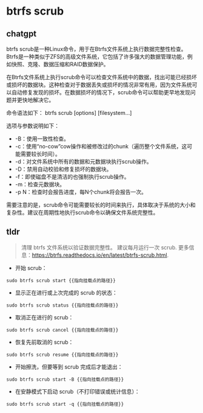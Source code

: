 # btrfs scrub 
## chatgpt 
btrfs scrub是一种Linux命令，用于在Btrfs文件系统上执行数据完整性检查。Btrfs是一种类似于ZFS的高级文件系统，它包括了许多强大的数据管理功能，例如快照、克隆、数据压缩和RAID数据保护。

在Btrfs文件系统上执行scrub命令可以检查文件系统中的数据，找出可能已经损坏或损坏的数据块。这种检查对于数据丢失或损坏的情况非常有用，因为文件系统可以自动修复发现的损坏。在数据损坏的情况下，scrub命令可以帮助更早地发现问题并更快地解决它。

命令语法如下：
btrfs scrub [options] [filesystem...]

选项与参数说明如下：

- -B：使用一致性检查。
- -c：使用“no-cow”cow操作和被修改过的chunk（遍历整个文件系统，这可能需要较长时间）。
- -d：对文件系统中所有的数据和元数据块执行scrub操作。
- -D：禁用自动校验和修复损坏的数据块。
- -f：即使磁盘不是清洁的也强制执行scrub操作。
- -m：检查元数据块。
- -p N：检查时会报告进度，每N个chunk将会报告一次。

需要注意的是，scrub命令可能需要较长的时间来执行，具体取决于系统的大小和复杂性。建议在周期性地执行scrub命令以确保文件系统完整性。 

## tldr 
 
> 清理 btrfs 文件系统以验证数据完整性。
> 建议每月运行一次 scrub.
> 更多信息：<https://btrfs.readthedocs.io/en/latest/btrfs-scrub.html>.

- 开始 scrub：

`sudo btrfs scrub start {{指向挂载点的路径}}`

- 显示正在进行或上次完成的 scrub 的状态：

`sudo btrfs scrub status {{指向挂载点的路径}}`

- 取消正在进行的 scrub：

`sudo btrfs scrub cancel {{指向挂载点的路径}}`

- 恢复先前取消的 scrub：

`sudo btrfs scrub resume {{指向挂载点的路径}}`

- 开始擦洗，但要等到 scrub 完成后才能退出：

`sudo btrfs scrub start -B {{指向挂载点的路径}}`

- 在安静模式下启动 scrub（不打印错误或统计信息）：

`sudo btrfs scrub start -q {{指向挂载点的路径}}`
